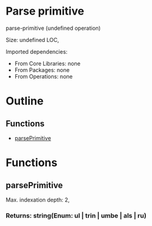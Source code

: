 # Parse primitive

parse-primitive (undefined operation)

Size: undefined LOC, 
 
Imported dependencies:

- From Core Libraries: none
- From Packages: none
- From Operations: none

# Outline

## Functions

- [parsePrimitive](#parsePrimitive)



# Functions

## parsePrimitive

Max. indexation depth: 2, 



### Returns: string(Enum: ul | trin | umbe | als | ru) 







